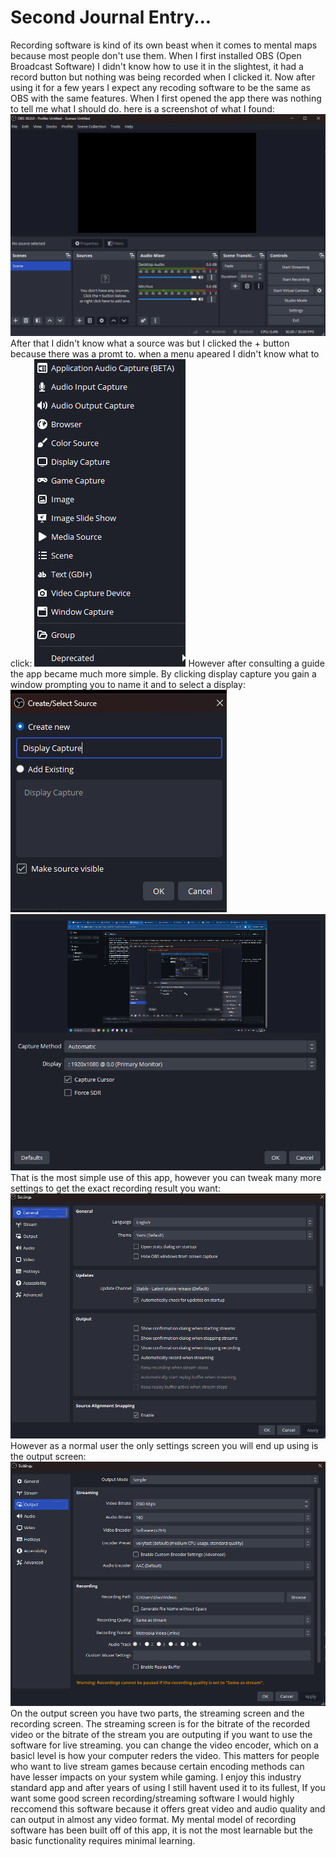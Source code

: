 # Second Journal Entry...
Recording software is kind of its own beast when it comes to mental maps because most people don't use them. When I first installed OBS (Open Broadcast Software) I didn't know how to use it in the slightest, it had a record button but nothing was being recorded when I clicked it. Now after using it for a few years I expect any recoding software to be the same as OBS with the same features. When I first opened the app there was nothing to tell me what I should do. here is a screenshot of what I found:
![screenshot of main screen](/assets/Screenshot1.png)
After that I didn't know what a source was but I clicked the + button because there was a promt to. when a menu apeared I didn't know what to click:
![screenshot of source type list](/assets/Screenshot2.png)
However after consulting a guide the app became much more simple. By clicking display capture you gain a window prompting you to name it and to select a display:
![screenshot of naming](/assets/Screenshot3.png)
![screenshot of source properties](/assets/Screenshot4.png)
That is the most simple use of this app, however you can tweak many more settings to get the exact recording result you want:
![screenshot of general settings](/assets/Screenshot5.png)
However as a normal user the only settings screen you will end up using is the output screen:
![screenshot of output settings](/assets/Screenshot6.png)
On the output screen you have two parts, the streaming screen and the recording screen. The streaming screen is for the bitrate of the recorded video or the bitrate of the stream you are outputing if you want to use the software for live streaming. you can change the video encoder, which on a basicl level is how your computer reders the video. This matters for people who want to live stream games because certain encoding methods can have lesser impacts on your system while gaming.
I enjoy this industry standard app and after years of using I still havent used it to its fullest, If you want some good screen recording/streaming software I would highly reccomend this software because it offers great video and audio quality and can output in almost any video format. My mental model of recording software has been built off of this app, it is not the most learnable but the basic functionality requires minimal learning.
